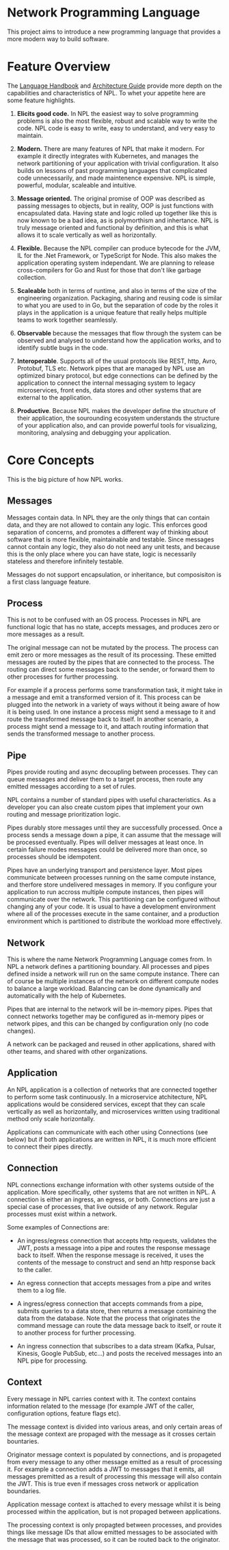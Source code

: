 # Network Programming Language

This project aims to introduce a new programming language that provides a more modern way to build software.

# Feature Overview

The [Language Handbook](docs/LANGUAGE.md) and [Architecture Guide](docs/ARCHITECTURE.md) provide more depth on the capabilities and characteristics of NPL. To whet your appetite here are some feature highlights.

1. **Elicits good code.** In NPL the easiest way to solve programming problems is also the most flexible, robust and scalable way to write the code. NPL code is easy to write, easy to understand, and very easy to maintain.

1. **Modern.** There are many features of NPL that make it modern. For example it directly integrates with Kubernetes, and manages the network partitioning of your application with trivial configuration. It also builds on lessons of past programming languages that complicated code unnecessarily, and made maintenence expensive. NPL is simple, powerful, modular, scaleable and intuitive.

1. **Message oriented.** The original promise of OOP was described as passing messages to objects, but in reality, OOP is just functions with encapsulated data. Having state and logic rolled up together like this is now known to be a bad idea, as is polymorthism and inhertance. NPL is truly message oriented and functional by definition, and this is what allows it to scale vertically as well as horizontally.

1. **Flexible.** Because the NPL compiler can produce bytecode for the JVM, IL for the .Net Framework, or TypeScript for Node. This also makes the application operating system independant. We are planning to release cross-compilers for Go and Rust for those that don't like garbage collection.

1. **Scaleable** both in terms of runtime, and also in terms of the size of the engineering organization. Packaging, sharing and reusing code is similar to what you are used to in Go, but the separation of code by the roles it plays in the application is a unique feature that really helps multiple teams to work together seamlessly.

1. **Observable** because the messages that flow through the system can be observed and analysed to understand how the application works, and to identify subtle bugs in the code.

1. **Interoperable**. Supports all of the usual protocols like REST, http, Avro, Protobuf, TLS etc. Network pipes that are managed by NPL use an optimized binary protocol, but edge connections can be defined by the application to connect the internal messaging system to legacy microservices, front ends, data stores and other systems that are external to the application.

1. **Productive**. Because NPL makes the developer define the structure of their application, the sourounding ecosystem understands the structure of your application also, and can provide powerful tools for visualizing, monitoring, analysing and debugging your application.

# Core Concepts

This is the big picture of how NPL works.

## Messages

Messages contain data. In NPL they are the only things that can contain data, and they are not allowed to contain any logic. This enforces good separation of concerns, and promotes a different way of thinking about software that is more flexible, maintainable and testable. Since messages cannot contain any logic, they also do not need any unit tests, and because this is the only place where you can have state, logic is necessarily stateless and therefore infinitely testable.

Messages do not support encapsulation, or inheritance, but composisiton is a first class language feature.

## Process

This is not to be confused with an OS process. Processes in NPL are functional logic that has no state, accepts messages, and produces zero or more messages as a result.

The original message can not be mutated by the process. The process can emit zero or more messages as the result of its processing. These emitted messages are routed by the pipes that are connected to the process. The routing can direct some messages back to the sender, or forward them to other processes for further processing.

For example if a process performs some transformation task, it might take in a message and emit a transformed version of it. This process can be plugged into the network in a variety of ways without it being aware of how it is being used. In one instance a process might send a message to it and route the transformed message back to itself. In another scenario, a process might send a message to it, and attach routing information that sends the transformed message to another process.

## Pipe

Pipes provide routing and async decoupling between processes. They can queue messages and deliver them to a target process, then route any emitted messages according to a set of rules.

NPL contains a number of standard pipes with useful characteristics. As a developer you can also create custom pipes that implement your own routing and message prioritization logic.

Pipes durably store messages until they are successfully processed. Once a process sends a message down a pipe, it can assume that the message will be processed eventually. Pipes will deliver messages at least once. In certain failure modes messages could be delivered more than once, so processes should be idempotent.

Pipes have an underlying transport and persistence layer. Most pipes communicate between processes running on the same compute instance, and therfore store undelivered messages in memory. If you configure your application to run accross multiple compute instances, then pipes will communicate over the network. This partitioning can be configured without changing any of your code. It is usual to have a development environment where all of the processes execute in the same container, and a production environment which is partitioned to distribute the workload more effectively.

## Network

This is where the name Network Programming Language comes from. In NPL a network defines a partitioning boundary. All processes and pipes defined inside a network will run on the same compute instance. There can of course be multiple instances of the network on different compute nodes to balance a large workload. Balancing can be done dynamically and automatically with the help of Kubernetes.

Pipes that are internal to the network will be in-memory pipes. Pipes that connect networks together may be configured as in-memory pipes or network pipes, and this can be changed by configuration only (no code changes).

A network can be packaged and reused in other applications, shared with other teams, and shared with other organizations.

## Application

An NPL application is a collection of networks that are connected together to perform some task continuously. In a microservice atchitecture, NPL applications would be considered services, except that they can scale vertically as well as horizontally, and microservices written using traditional method only scale horizontally.

Applications can communicate with each other using Connections (see below) but if both applications are written in NPL, it is much more efficient to connect their pipes directly.


## Connection

NPL connections exchange information with other systems outside of the application. More specifically, other systems that are not written in NPL. A connection is either an ingress, an egress, or both. Connections are just a special case of processes, that live outside of any network. Regular processes must exist within a network.

Some examples of Connections are:

* An ingress/egress connection that accepts http requests, validates the JWT, posts a message into a pipe and routes the response message back to itself. When the response message is received, it uses the contents of the message to construct and send an http response back to the caller.

* An egress connection that accepts messages from a pipe and writes them to a log file.

* A ingress/egress connection that accepts commands from a pipe, submits queries to a data store, then returns a message containing the data from the database. Note that the process that originates the command message can route the data message back to itself, or route it to another process for further processing.

* An ingress connection that subscribes to a data stream (Kafka, Pulsar, Kinesis, Google PubSub, etc...) and posts the received messages into an NPL pipe for processing.

## Context

Every message in NPL carries context with it. The context contains information related to the message (for example JWT of the caller, configuration options, feature flags etc).

The message context is divided into various areas, and only certain areas of the message context are propaged with the message as it crosses certain bountaries.

Originator message context is populated by connections, and is propageted from every message to any other message emitted as a result of processing it. For example a connection adds a JWT to messages that it emits, all messages premitted as a result of processing this message will also contain the JWT. This is true even if messages cross network or application boundaries.

Application message context is attached to every message whilst it is being processed within the application, but is not propaged between applications.

The processing context is only propagted between processes, and provides things like message IDs that allow emitted messages to be associated with the message that was processed, so it can be routed back to the originator.